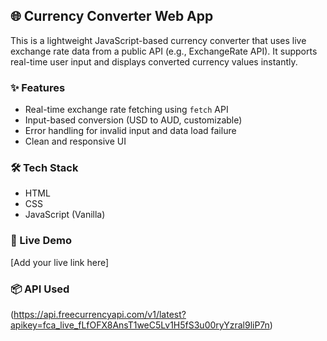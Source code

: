## 🌐 Currency Converter Web App

This is a lightweight JavaScript-based currency converter that uses live exchange rate data from a public API (e.g., ExchangeRate API). It supports real-time user input and displays converted currency values instantly.

### ✨ Features
- Real-time exchange rate fetching using `fetch` API
- Input-based conversion (USD to AUD, customizable)
- Error handling for invalid input and data load failure
- Clean and responsive UI

### 🛠️ Tech Stack
- HTML
- CSS
- JavaScript (Vanilla)

### 🔗 Live Demo
[Add your live link here]

### 📦 API Used
(https://api.freecurrencyapi.com/v1/latest?apikey=fca_live_fLfOFX8AnsT1weC5Lv1H5fS3u00ryYzral9liP7n)
